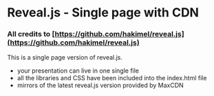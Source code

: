 # Reveal.js - Single page with CDN

### All credits to [https://github.com/hakimel/reveal.js](https://github.com/hakimel/reveal.js)

This is a single page version of reveal.js. 

* your presentation can live in one single file
* all the libraries and CSS have been included into the index.html file
* mirrors of the latest reveal.js version provided by MaxCDN
